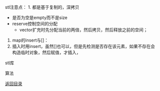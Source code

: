 stl注意点：
1. 
都是基于复制的，深拷贝
* 是否为空是empty而不是size
* reserve控制空间的分配
  * vector扩充时先分配当前的两倍，然后拷贝，然后释放之前的空间；
1. map的insert与[]：
  2. 插入时用insert，虽然[]也可以，但是先检测是否存在该元素，如果不存在会构造临时对象，然后赋值，才插入，



stl库

算法

[返回目录](README.md)